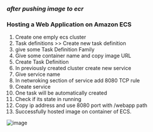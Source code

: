 ### *after pushing image to ecr*

### Hosting a Web Application on Amazon ECS
1. Create one emply ecs cluster
2. Task definitions >> Create new task definition
3. give some Task Definition Family
4. Give some container name and copy image URL
5. Create Task Definition
6. In previously created cluster create new service
7. Give service name
8. In netwroking section of service add 8080 TCP rule
9. Create service
10. One task will be automatically created
11. Check if its state in running
12. Copy ip address and use 8080 port with /webapp path
13. Successfully hosted image on container of ECS.

![image](https://github.com/user-attachments/assets/80bba317-6309-444c-9a7c-5614e2c3713c)

